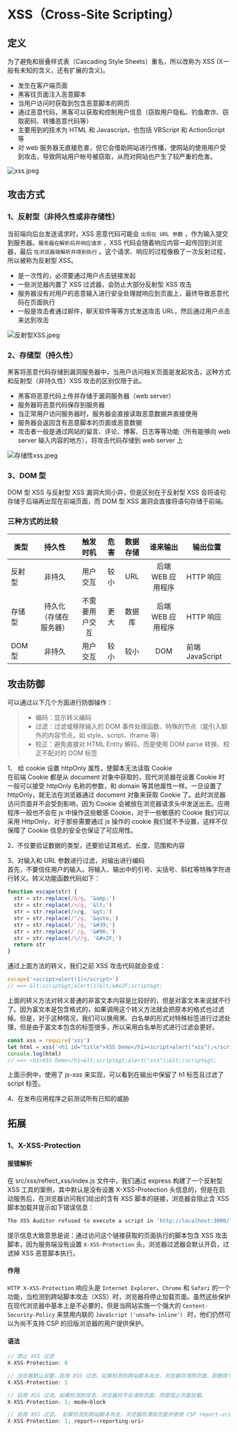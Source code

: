 # XSS（Cross-Site Scripting）

<a name="7ac32497"></a>
## 定义
为了避免和层叠样式表（Cascading Style Sheets）重名，所以改称为 XSS (X一般有未知的含义，还有扩展的含义)。

- 发生在客户端页面
- 黑客往页面注入恶意脚本
- 当用户访问时获取到包含恶意脚本的网页
- 通过恶意代码，黑客可以获取和控制用户信息（窃取用户隐私、钓鱼欺诈、窃取密码、转播恶意代码等）
- 主要用到的技术为 HTML 和 Javascript，也包括 VBScript 和 ActionScript 等
- 对 web 服务器无直接危害，但它会借助网站进行传播，使网站的使用用户受到攻击，导致网站用户帐号被窃取，从而对网站也产生了较严重的危害。

![xss.jpeg](https://cdn.nlark.com/yuque/0/2019/jpeg/114852/1560500963203-e8829fb4-ba36-4868-bb16-6902d304b239.jpeg#align=left&display=inline&height=292&name=xss.jpeg&originHeight=919&originWidth=1995&size=52122&status=done&width=633#align=left&display=inline&height=919&originHeight=919&originWidth=1995&status=done&width=1995)


<a name="788da8ac"></a>
## 攻击方式

<a name="e7529c06"></a>
### 1、反射型（非持久性或非存储性）
当前端向后台发送请求时，XSS 恶意代码可能会 `出现在 URL 参数` ，作为输入提交到服务器。`服务器在解析后并响应请求` ，XSS 代码会随着响应内容一起传回到浏览器，最后 `在浏览器端解析并得到执行` 。这个请求、响应的过程像极了一次反射过程，所以被称为反射型 XSS。

- 是一次性的，必须要通过用户点击链接发起
- 一些浏览器内置了 XSS 过滤器，会防止大部分反射型 XSS 攻击
- 服务器没有对用户的恶意输入进行安全处理就响应到页面上，最终导致恶意代码在页面执行
- 一般是攻击者通过邮件，聊天软件等等方式发送攻击 URL，然后通过用户点击来达到攻击

![反射型XSS.jpeg](https://cdn.nlark.com/yuque/0/2019/jpeg/114852/1560500988343-639d1400-98b6-425f-a6f0-caf0d31f2666.jpeg#align=left&display=inline&height=219&name=%E5%8F%8D%E5%B0%84%E5%9E%8BXSS.jpeg&originHeight=332&originWidth=909&size=128615&status=done&width=600#align=left&display=inline&height=332&originHeight=332&originWidth=909&status=done&width=909)


<a name="1632db35"></a>
### 2、存储型（持久性）
黑客将恶意代码存储到漏洞服务器中，当用户访问相关页面是发起攻击，这种方式和反射型（非持久性）XSS 攻击的区别仅限于此。

- 黑客将恶意代码上传并存储于漏洞服务器（web server）
- 服务器将恶意代码保存到服务器
- 当正常用户访问服务器时，服务器会直接读取恶意数据并直接使用
- 服务器会返回含有恶意脚本的页面或恶意数据
- 攻击者一般是通过网站的留言、评论、博客、日志等等功能（所有能够向 web server 输入内容的地方），将攻击代码存储到 web server 上

![存储性xss.jpeg](https://cdn.nlark.com/yuque/0/2019/jpeg/114852/1560501008587-7de431e6-e2ee-4f85-b810-fac7683f2e65.jpeg#align=left&display=inline&height=323&name=%E5%AD%98%E5%82%A8%E6%80%A7xss.jpeg&originHeight=510&originWidth=685&size=172716&status=done&width=434#align=left&display=inline&height=510&originHeight=510&originWidth=685&status=done&width=685)


<a name="f2daaf70"></a>
### 3、DOM 型
DOM 型 XSS 与反射型 XSS 漏洞大同小异，但是区别在于反射型 XSS 会将语句存储于后端再出现在前端页面，而 DOM 型 XSS 漏洞会直接将语句存储于前端。


<a name="fb681491"></a>
### 三种方式的比较
| 类型 | 持久性 | 触发时机 | 危害 | 数据存储 | 谁来输出 | 输出位置 |
| --- | :---: | :---: | :---: | :---: | :---: | --- |
| 反射型 | 非持久 | 用户交互 | 较小 | URL | 后端 WEB 应用程序 | HTTP 响应 |
| 存储型 | 持久化（存储在服务器） | 不需要用户交互 | 更大 | 数据库 | 后端 WEB 应用程序 | HTTP 响应 |
| DOM 型 | 非持久 | 用户交互 | 较小 | 较小 | DOM | 前端 JavaScript |


<a name="6500d69a"></a>
## 攻击防御
可以通过以下几个方面进行防御操作：

> - 编码：显示转义编码
> - 过滤：过滤或移除输入的 DOM 事件处理函数、特殊的节点（能引入额外的内容节点，如 style、script、iframe 等）
> - 校正：避免直接对 HTML Entity 解码，而是使用 DOM parse 转换、校正不配对的 DOM 标签


1、 给 cookie 设置 httpOnly 属性，使脚本无法读取 Cookie<br />在前端 Cookie 都是从 document 对象中获取的，现代浏览器在设置 Cookie 时一般可以接受 httpOnly 名称的参数，和 domain 等其他属性一样。一旦设置了 httpOnly，就无法在浏览器通过 document 对象来获取 Cookie 了。此时浏览器访问页面并不会受到影响，因为 Cookie 会被放在浏览器请求头中发送出去。应用程序一般也不会在 js 中操作这些敏感 Cookie，对于一些敏感的 Cookie 我们可以采用 HttpOnly，对于那些需要通过 js 操作的 cookie 我们就不予设置，这样不仅保障了 Cookie 信息的安全也保证了可应用性。

2、不仅要验证数据的类型，还要验证其格式、长度、范围和内容

3、对输入和 URL 参数进行过滤，对输出进行编码<br />首先，不要信任用户的输入。将输入、输出中的引号、尖括号、斜杠等特殊字符进行转义。转义功能函数代码如下：

```javascript
function escape(str) {
  str = str.replace(/&/g, '&amp;')
  str = str.replace(/</g, '&lt;')
  str = str.replace(/>/g, '&gt;')
  str = str.replace(/"/g, '&quto;')
  str = str.replace(/'/g, '&#39;')
  str = str.replace(/`/g, '&#96;')
  str = str.replace(/\//g, '&#x2F;')
  return str
}
```

通过上面方法的转义，我们之前 XSS 攻击代码就会变成：

```javascript
escape('<script>alert(1)</script>')
// ==> &lt;script&gt;alert(1)&lt;&#x2F;script&gt;
```

上面的转义方法对转义普通的非富文本内容是比较好的，但是对富文本来说就不行了。因为富文本是包含格式的，如果调用这个转义方法就会把原本的格式也过滤掉。但是，对于这种情况，我们可以换用黑、白名单的形式对特殊标签进行过滤处理，但是由于富文本包含的标签很多，所以采用白名单形式进行过滤会更好。

```javascript
const xss = require('xss')
let html = xss('<h1 id="title">XSS Demo</h1><script>alert("xss");</script>')
console.log(html)
// ==> <h1>XSS Demo</h1>&lt;script&gt;alert("xss");&lt;/script&gt;
```

上面示例中，使用了 js-xss 来实现，可以看到在输出中保留了 h1 标签且过滤了 script 标签。

4、在发布应用程序之前测试所有已知的威胁


<a name="82c58241"></a>
## 拓展

<a name="81cea846"></a>
### 1、X-XSS-Protection

<a name="0a8d9f32"></a>
#### 报错解析

在 src/xss/reflect_xss/index.js 文件中，我们通过 express 构建了一个反射型 XSS 工具的案例，其中默认是没有设置 X-XSS-Protection 头信息的，但是在启动服务后，在浏览器访问我们给出的含有 XSS 脚本的链接，浏览器会阻止含 XSS 脚本加载并提示如下错误信息：

```bash
The XSS Auditor refused to execute a script in 'http://localhost:3000/list?category=%3Cscript%3Ealert(1)%3C/script%3E' because its source code was found within the request. The auditor was enabled as the server did not send an 'X-XSS-Protection' header.
```

提示信息大致意思是说：通过访问这个链接获取的页面执行的脚本包含 XSS 攻击脚本，因为服务端没有设置 `X-XSS-Protection` 头，浏览器过滤器会默认开启，过滤掉 XSS 恶意脚本执行。

<a name="69fa3701"></a>
#### 作用
`HTTP X-XSS-Protection` 响应头是 `Internet Explorer`、`Chrome` 和 `Safari` 的一个功能，当检测到跨站脚本攻击（XSS）时，浏览器将停止加载页面。虽然这些保护在现代浏览器中基本上是不必要的，但是当网站实施一个强大的 `Content-Security-Policy` 来禁用内联的 `JavaScript（'unsafe-inline'）` 时，他们仍然可以为尚不支持 CSP 的旧版浏览器的用户提供保护。

<a name="f2b0b493"></a>
#### 语法
```javascript
// 禁止 XSS 过滤
X-XSS-Protection: 0

// 浏览器默认设置，启用 XSS 过滤。如果检测到跨站脚本攻击，浏览器将清除页面，即删除不安全的部分。
X-XSS-Protection: 1

// 启用 XSS 过滤。如果检测到攻击，浏览器将不会清除页面，而是阻止页面加载。
X-XSS-Protection: 1; mode=block

// 启用 XSS 过滤。 如果检测到跨站脚本攻击，浏览器将清除页面并使用 CSP report-uri 指令的功能发送违规报告。
X-XSS-Protection: 1; report=<reporting-uri>
```
